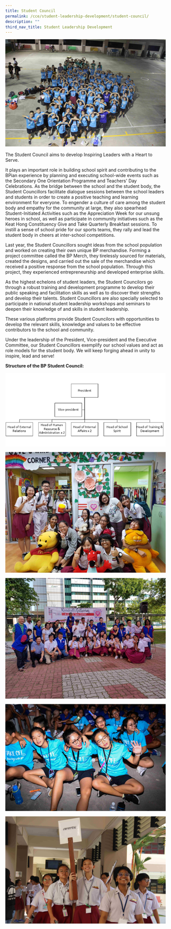 ```yaml
---
title: Student Council
permalink: /cce/student-leadership-development/student-council/
description: ""
third_nav_title: Student Leadership Development
---
```

![](/images/student%20council%201.jpeg) 

The Student Council aims to develop Inspiring Leaders with a Heart to Serve.  
  
It plays an important role in building school spirit and contributing to the BPian experience by planning and executing school-wide events such as the Secondary One Orientation Programme and Teachers' Day Celebrations. As the bridge between the school and the student body, the Student Councillors facilitate dialogue sessions between the school leaders and students in order to create a positive teaching and learning environment for everyone. To engender a culture of care among the student body and empathy for the community at large, they also spearhead Student-Initiated Activities such as the Appreciation Week for our unsung heroes in school, as well as participate in community initiatives such as the Keat Hong Constituency Give and Take Quarterly Breakfast sessions. To instill a sense of school pride for our sports teams, they rally and lead the student body in cheers at inter-school competitions.  
  
Last year, the Student Councillors sought ideas from the school population and worked on creating their own unique BP merchandise. Forming a project committee called the BP Merch, they tirelessly sourced for materials, created the designs, and carried out the sale of the merchandise which received a positive response from the school population. Through this project, they experienced entrepreneurship and developed enterprise skills.  
  
As the highest echelons of student leaders, the Student Councilors go through a robust training and development programme to develop their public speaking and facilitation skills as well as to discover their strengths and develop their talents. Student Councillors are also specially selected to participate in national student leadership workshops and seminars to deepen their knowledge of and skills in student leadership.  
  
These various platforms provide Student Councilors with opportunities to develop the relevant skills, knowledge and values to be effective contributors to the school and community.  
  
Under the leadership of the President, Vice-president and the Executive Committee, our Student Councillors exemplify our school values and act as role models for the student body. We will keep forging ahead in unity to inspire, lead and serve!  
  
**Structure of the BP Student Council:**

![](/images/student%20council%202.png)

![](/images/student%20council%203.jpeg)

![](/images/20190303_100347.jpeg)

![](/images/student%20council%204.jpeg)

![](/images/student%20council%205.jpeg)